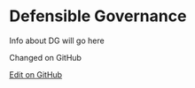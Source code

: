 # Defensible Governance

Info about DG will go here

Changed on GitHub

[Edit on GitHub](https://github.com/the-cyber-boardroom/cbr-custom--defensible-governance/blob/dev/cbr__defensible_governance/custom/cbr_content/en/web-pages/defensible_governance/index.md)
